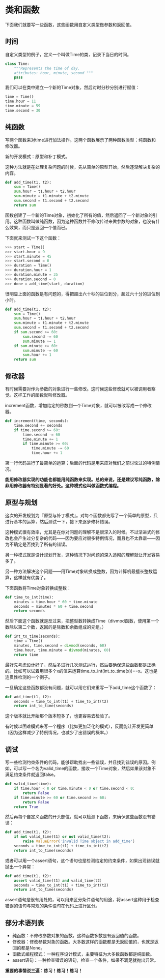 # 类和函数

下面我们就要写一些函数，这些函数用自定义类型做参数和返回值。



## 时间

自定义类型的例子，定义一个叫做Time的类，记录下当日的时间。

```python
class Time:
    """Represents the time of day.
    attributes: hour, minute, second """
    pass
```

我们可以在类中建立一个新的Time对象，然后对时分秒分别进行赋值：

```python
time = Time()
time.hour = 11
time.minute = 59
time.second = 30
```



## 纯函数

写两个函数来对time进行加法操作。这两个函数展示了两种函数类型：纯函数和修改器。

新的开发模式：原型和补丁模式。

这种方法就是在处理复杂问题的时候，先从简单的原型开始，然后逐渐解决复杂的内容。

```python
def add_time(t1, t2):
    sum = Time()
    sum.hour = t1.hour + t2.hour
    sum.minute = t1.minute + t2.minute
    sum.second = t1.second + t2.second
    return sum
```

函数创建了一个新的Time对象，初始化了所有的值，然后返回了一个新对象的引用。这种函数叫做纯函数，因为这种函数并不修改传过来做参数的对象，也没有什么效果，而只是返回一个值而已。

下面就来测试一下这个函数：

```python
>>> start = Time()
>>> start.hour = 9
>>> start.minute = 45
>>> start.second = 0
>>> duration = Time()
>>> duration.hour = 1
>>> duration.minute = 35
>>> duration.second = 0
>>> done = add_time(start, duration)
```

很明显上面的函数是有问题的，得把超出六十秒的进位到分，超过六十分的进位到小时。

```python
def add_time(t1, t2):
    sum = Time()
    sum.hour = t1.hour + t2.hour
    sum.minute = t1.minute + t2.minute
    sum.second = t1.second + t2.second
    if sum.second >= 60:
        sum.second -= 60
        sum.minute += 1
    if sum.minute >= 60:
        sum.minute -= 60
        sum.hour += 1
    return sum
```



## 修改器

有时候需要对作为参数的对象进行一些修改。这时候这些修改就可以被调用者察觉。这样工作的函数就叫修改器。

increment函数，增加给定的秒数到一个Time对象，就可以被改写成一个修改器。

```python
def increment(time, seconds):
    time.second += seconds
    if time.second >= 60:
        time.second -= 60
        time.minute += 1
        if time.minute >= 60:
            time.minute -= 60
            time.hour += 1
```

第一行代码进行了最简单的运算；后面的代码是用来应对我们之前讨论过的特例情况。



**能用修改器实现的功能也都能用纯函数来实现。总的来说，还是建议写纯函数，除非用修改器有特别显著的好处。这种模式也叫做函数式编程。**



## 原型与规划

这次的开发规划为『原型与补丁模式』。对每个函数都先写了一个简单的原型，只进行基本的运算，然后测试一下，接下来逐步修补错误。

这种模式很有效率，尤其是在你对问题的理解不是很深入的时候。不过渐进式的修改也会产生过分复杂的代码——因为要应对很多特例情况，而且也不太靠谱——因为不确定是否找到了所有的错误。

另一种模式就是设计规划开发，这种情况下对问题的深入透彻的理解就让开发容易多了。

另一种方法解决这个问题——用Time对象转换成整数，因为计算机最擅长整数运算，这样就有优势了。

下面函数将Time对象转换成整数：

```python
def time_to_int(time):
    minutes = time.hour * 60 + time.minute
    seconds = mimutes * 60 + time.second
    return seconds
```

然后下面这个函数就是反过来，把整型数转换成Time（divmod函数，使用第一个数除以第二个数，返回的是除数和余数组成的元组。）

```python
def int_to_time(seconds):
    time = Time()
    minutes, time.second = divmod(seconds, 60)
    time.hour, time.minute = divmod(minutes, 60)
    return time
```

最好先考虑设计好了，然后多进行几次测试运行，然后要确保这些函数都是正确的。比如可以试着用很多个x的值来运算time_to_int(int_to_time(x))==x。这也是连贯性检测的一个例子。

一旦确定这些函数都没有问题，就可以用它们来重写一下add_time这个函数了：

```python
def add_time(t1, t2):
    seconds = time_to_int(t1) + time_to_int(t2)
    return int_to_time(seconds)
```

这个版本就比开始那个版本短多了，也更容易去检验了。

有时候以困难模式来写一个程序（比如更加泛化的模式），反而能让开发更简单（因为这样减少了特例情况，也减少了出错误的概率。）



## 调试

写一些检测约束条件的代码，能够帮助找出一些错误，并且找到错误的原因。例如，可以写一个名为valid_time的函数，接收一个Time对象，然后如果该对象不满足约束条件就返回false。

```python
def valid_time(time):
    if time.hour < 0 or time.minute < 0 or time.second < 0:
        return False
    if time.minute >= 60 or time.second >= 60:
        return False
    return True
```

然后再每个自定义函数的开头部位，就可以检测下函数，来确保这些函数没有错误：

```python
def add_time(t1, t2):
    if not valid_time(t1) or not valid_time(t2):
        raise ValueError('invalid Time object in add_time')
    seconds = time_to_int(t1) + time_to_int(t2)
    return int_to_time(seconds)
```

或者可以用一个assert语句，这个语句也是检测给定的约束条件，如果出现错误就抛出一个异常：

```python
def add_time(t1, t2):
    assert valid_time(t1) and valid_time(t2)
    seconds = time_to_int(t1) + time_to_int(t2)
    return int_to_time(seconds)
```

assert语句是很有用处的，可以用来区分条件语句的用途，将assert这种用于检查错误的语句与常规的条件语句在代码上进行区分。



## 部分术语列表

- 纯函数：不修改参数对象的函数。这种函数多数是有返回值的函数。
- 修改器：修改参数对象的函数。大多数这样的函数都是无返回值的，也就是返回的都是None。
- 函数式编程模式：一种程序设计模式，主要特征为大多数函数都是纯函数。
- assert语句：一种检查错误的语句，检查一个条件，如果不满足就抛出异常。



**重要的事情说三遍：练习！练习！练习！**


